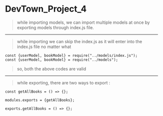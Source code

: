 # DevTown_Project_4

> while importing models, we can import multiple models at once by exporting models through index.js file. 
---
> while importing we can skip the index.js as it will enter into the index.js file no matter what
```
const {userModel, bookModel} = require("../models/index.js");
const {userModel, bookModel} = require("../models");
```
> so, both the above codes are valid
---
> while exporting, there are two ways to export :
```
const getAllBooks = () => {};

modules.exports = {getAllBooks};
```
```
exports.getAllBooks = () => {};
```
